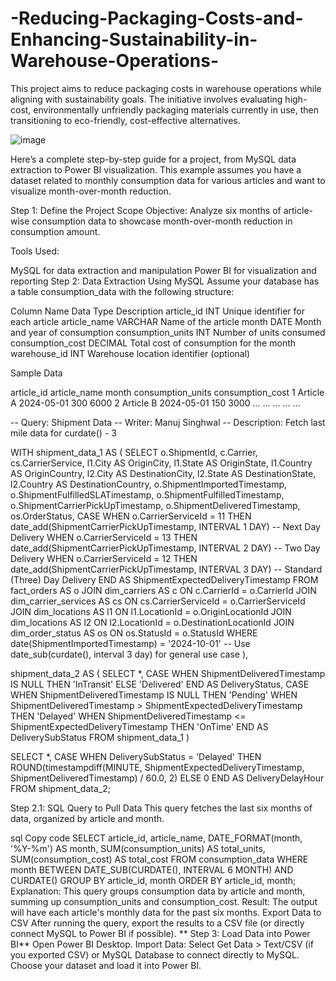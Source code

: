 # -Reducing-Packaging-Costs-and-Enhancing-Sustainability-in-Warehouse-Operations-
This project aims to reduce packaging costs in warehouse operations while aligning with sustainability goals. The initiative involves evaluating high-cost, environmentally unfriendly packaging materials currently in use, then transitioning to eco-friendly, cost-effective alternatives.

![image](https://github.com/user-attachments/assets/b374f00d-0815-4640-a439-affc9c6ca831)







Here’s a complete step-by-step guide for a project, from MySQL data extraction to Power BI visualization. This example assumes you have a dataset related to monthly consumption data for various articles and want to visualize month-over-month reduction.

Step 1: Define the Project Scope
Objective: Analyze six months of article-wise consumption data to showcase month-over-month reduction in consumption amount.

Tools Used:

MySQL for data extraction and manipulation
Power BI for visualization and reporting
Step 2: Data Extraction Using MySQL
Assume your database has a table consumption_data with the following structure:

Column Name	Data Type	Description
article_id	INT	Unique identifier for each article
article_name	VARCHAR	Name of the article
month	DATE	Month and year of consumption
consumption_units	INT	Number of units consumed
consumption_cost	DECIMAL	Total cost of consumption for the month
warehouse_id	INT	Warehouse location identifier (optional)

Sample Data

article_id	article_name	month	consumption_units	consumption_cost
1	Article A	2024-05-01	300	6000
2	Article B	2024-05-01	150	3000
...	...	...	...	...


-- Query: Shipment Data
-- Writer: Manuj Singhwal
-- Description: Fetch last mile data for curdate() - 3

WITH shipment_data_1 AS (
    SELECT
        o.ShipmentId,
        c.Carrier,
        cs.CarrierService,
        l1.City AS OriginCity,
        l1.State AS OriginState,
        l1.Country AS OriginCountry,
        l2.City AS DestinationCity,
        l2.State AS DestinationState,
        l2.Country AS DestinationCountry,
        o.ShipmentImportedTimestamp,
        o.ShipmentFulfilledSLATimestamp,
        o.ShipmentFulfilledTimestamp,
        o.ShipmentCarrierPickUpTimestamp,
        o.ShipmentDeliveredTimestamp,
        os.OrderStatus,
        CASE
            WHEN o.CarrierServiceId = 11 THEN date_add(ShipmentCarrierPickUpTimestamp, INTERVAL 1 DAY) -- Next Day Delivery
            WHEN o.CarrierServiceId = 13 THEN date_add(ShipmentCarrierPickUpTimestamp, INTERVAL 2 DAY) -- Two Day Delivery
            WHEN o.CarrierServiceId = 12 THEN date_add(ShipmentCarrierPickUpTimestamp, INTERVAL 3 DAY) -- Standard (Three) Day Delivery
        END AS ShipmentExpectedDeliveryTimestamp
    FROM fact_orders AS o
    JOIN dim_carriers AS c
        ON c.CarrierId = o.CarrierId
    JOIN dim_carrier_services AS cs
        ON cs.CarrierServiceId = o.CarrierServiceId
    JOIN dim_locations AS l1
        ON l1.LocationId = o.OriginLocationId
    JOIN dim_locations AS l2
        ON l2.LocationId = o.DestinationLocationId
    JOIN dim_order_status AS os
        ON os.StatusId = o.StatusId
    WHERE date(ShipmentImportedTimestamp) = '2024-10-01' -- Use date_sub(curdate(), interval 3 day) for general use case
),

shipment_data_2 AS (
    SELECT
        *,
        CASE
            WHEN ShipmentDeliveredTimestamp IS NULL THEN 'InTransit'
            ELSE 'Delivered'
        END AS DeliveryStatus,
        CASE
            WHEN ShipmentDeliveredTimestamp IS NULL THEN 'Pending'
            WHEN ShipmentDeliveredTimestamp > ShipmentExpectedDeliveryTimestamp THEN 'Delayed'
            WHEN ShipmentDeliveredTimestamp <= ShipmentExpectedDeliveryTimestamp THEN 'OnTime'
        END AS DeliverySubStatus
    FROM shipment_data_1
)

SELECT
    *,
    CASE
        WHEN DeliverySubStatus = 'Delayed' THEN ROUND(timestampdiff(MINUTE, ShipmentExpectedDeliveryTimestamp, ShipmentDeliveredTimestamp) / 60.0, 2)
        ELSE 0
    END AS DeliveryDelayHour
FROM shipment_data_2;


Step 2.1: SQL Query to Pull Data
This query fetches the last six months of data, organized by article and month.

sql
Copy code
SELECT 
    article_id,
    article_name,
    DATE_FORMAT(month, '%Y-%m') AS month,
    SUM(consumption_units) AS total_units,
    SUM(consumption_cost) AS total_cost
FROM 
    consumption_data
WHERE 
    month BETWEEN DATE_SUB(CURDATE(), INTERVAL 6 MONTH) AND CURDATE()
GROUP BY 
    article_id, month
ORDER BY 
    article_id, month;
Explanation: This query groups consumption data by article and month, summing up consumption_units and consumption_cost.
Result: The output will have each article's monthly data for the past six months.
Export Data to CSV
After running the query, export the results to a CSV file (or directly connect MySQL to Power BI if possible).
**
Step 3: Load Data into Power BI**
Open Power BI Desktop.
Import Data:
Select Get Data > Text/CSV (if you exported CSV) or MySQL Database to connect directly to MySQL.
Choose your dataset and load it into Power BI.
